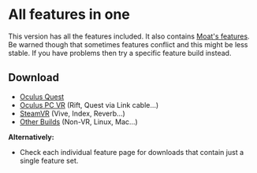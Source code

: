 # All features in one

This version has all the features included. It also contains [Moat's features](../moats-experimental-builds.md). Be warned though that sometimes features conflict and this might be less stable. If you have problems then try a specific feature build instead.

## Download

* [Oculus Quest](https://nightly.link/IxxyXR/open-brush/workflows/build/integration/Oculus%20Quest%20Experimental.zip)
* [Oculus PC VR](https://nightly.link/IxxyXR/open-brush/workflows/build/integration/Windows%20Rift%20Experimental.zip) (Rift, Quest via Link cable...)
* [SteamVR](https://nightly.link/IxxyXR/open-brush/workflows/build/integration/Windows%20SteamVR%20Experimental.zip) (Vive, Index, Reverb...)
* [Other Builds](https://nightly.link/IxxyXR/open-brush/workflows/build/integration) (Non-VR, Linux, Mac...)

**Alternatively:**

* Check each individual feature page for downloads that contain just a single feature set.
